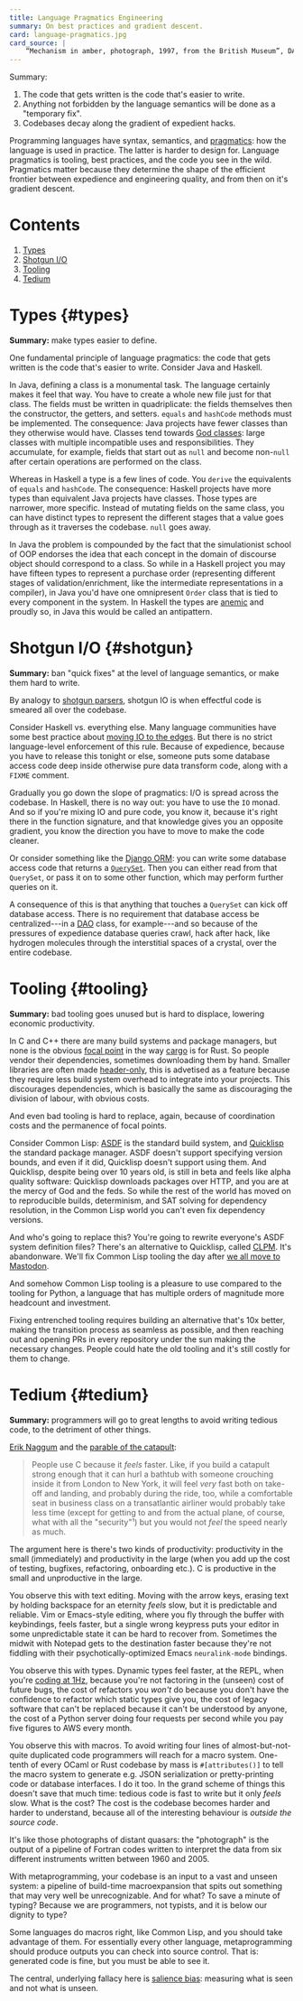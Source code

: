 ```yaml
---
title: Language Pragmatics Engineering
summary: On best practices and gradient descent.
card: language-pragmatics.jpg
card_source: |
    “Mechanism in amber, photograph, 1997, from the British Museum”, DALL-E, June 2022.
---
```


Summary:

1. The code that gets written is the code that's easier to write.
2. Anything not forbidden by the language semantics will be done as a "temporary
   fix".
2. Codebases decay along the gradient of expedient hacks.

Programming languages have syntax, semantics, and [pragmatics][pragma]: how the
language is used in practice. The latter is harder to design for. Language
pragmatics is tooling, best practices, and the code you see in the
wild. Pragmatics matter because they determine the shape of the efficient
frontier between expedience and engineering quality, and from then on it's
gradient descent.

[pragma]: https://en.wikipedia.org/wiki/Pragmatics

# Contents

1. [Types](#types)
1. [Shotgun I/O](#shotgun)
1. [Tooling](#tooling)
1. [Tedium](#tedium)

# Types {#types}

**Summary:** make types easier to define.

One fundamental principle of language pragmatics: the code that gets written is
the code that's easier to write. Consider Java and Haskell.

In Java, defining a class is a monumental task. The language certainly makes it
feel that way. You have to create a whole new file just for that class. The
fields must be written in quadriplicate: the fields themselves then the
constructor, the getters, and setters. `equals` and `hashCode` methods must be
implemented. The consequence: Java projects have fewer classes than they
otherwise would have. Classes tend towards [God classes][god]: large classes
with multiple incompatible uses and responsibilities. They accumulate, for
example, fields that start out as `null` and become non-`null` after certain
operations are performed on the class.

[god]: https://en.wikipedia.org/wiki/God_object

Whereas in Haskell a type is a few lines of code. You `derive` the equivalents
of `equals` and `hashCode`. The consequence: Haskell projects have more types
than equivalent Java projects have classes. Those types are narrower, more
specific. Instead of mutating fields on the same class, you can have distinct
types to represent the different stages that a value goes through as it
traverses the codebase. `null` goes away.

In Java the problem is compounded by the fact that the simulationist school of
OOP endorses the idea that each concept in the domain of discourse object should
correspond to a class. So while in a Haskell project you may have fifteen types
to represent a purchase order (representing different stages of
validation/enrichment, like the intermediate representations in a compiler), in
Java you'd have one omnipresent `Order` class that is tied to every component in
the system. In Haskell the types are [anemic][anemia] and proudly so, in Java
this would be called an antipattern.

[anemia]: https://martinfowler.com/bliki/AnemicDomainModel.html

# Shotgun I/O {#shotgun}

**Summary:** ban "quick fixes" at the level of language semantics, or make them
hard to write.

By analogy to [shotgun parsers][shotgun], shotgun IO is when effectful code is
smeared all over the codebase.

[shotgun]: http://langsec.org/papers/langsec-cwes-secdev2016.pdf

Consider Haskell vs. everything else. Many language communities have some best
practice about [moving IO to the edges][edge]. But there is no strict
language-level enforcement of this rule. Because of expedience, because you have
to release this tonight or else, someone puts some database access code deep
inside otherwise pure data transform code, along with a `FIXME` comment.

[edge]: http://eweise.com/post/sideeffects/

Gradually you go down the slope of pragmatics: I/O is spread across the
codebase. In Haskell, there is no way out: you have to use the `IO` monad. And
so if you're mixing IO and pure code, you know it, because it's right there in
the function signature, and that knowledge gives you an opposite gradient, you
know the direction you have to move to make the code cleaner.

Or consider something like the [Django ORM][django]: you can write some database
access code that returns a [`QuerySet`][qs]. Then you can either read from that
`QuerySet`, or pass it on to some other function, which may perform further
queries on it.

[django]: https://docs.djangoproject.com/en/4.2/topics/db/
[qs]: https://docs.djangoproject.com/en/4.2/ref/models/querysets/

A consequence of this is that anything that touches a `QuerySet` can kick off
database access. There is no requirement that database access be
centralized---in a [DAO][dao] class, for example---and so because of the
pressures of expedience database queries crawl, hack after hack, like hydrogen
molecules through the interstitial spaces of a crystal, over the entire
codebase.

[dao]: https://en.wikipedia.org/wiki/Data_access_object

# Tooling {#tooling}

**Summary:** bad tooling goes unused but is hard to displace, lowering economic
productivity.

In C and C++ there are many build systems and package managers, but none is the
obvious [focal point][fp] in the way [cargo][cargo] is for Rust. So people
vendor their dependencies, sometimes downloading them by hand. Smaller libraries
are often made [header-only][header], this is advetised as a feature because
they require less build system overhead to integrate into your projects. This
discourages dependencies, which is basically the same as discouraging the
division of labour, with obvious costs.

[fp]: https://en.wikipedia.org/wiki/Focal_point_(game_theory)
[cargo]: https://doc.rust-lang.org/cargo/
[header]: https://en.wikipedia.org/wiki/Header-only

And even bad tooling is hard to replace, again, because of coordination costs
and the permanence of focal points.

Consider Common Lisp: [ASDF][asdf] is the standard build system, and
[Quicklisp][ql] the standard package manager. ASDF doesn't support specifying
version bounds, and even if it did, Quicklisp doesn't support using them. And
Quicklisp, despite being over 10 years old, is still in beta and feels like
alpha quality software: Quicklisp downloads packages over HTTP, and you are at
the mercy of God and the feds. So while the rest of the world has moved on to
reproducible builds, determinism, and SAT solving for dependency resolution, in
the Common Lisp world you can't even fix dependency versions.

And who's going to replace this? You're going to rewrite everyone's ASDF system
definition files? There's an alternative to Quicklisp, called [CLPM][clpm]. It's
abandonware. We'll fix Common Lisp tooling the day after [we all move to
Mastodon][masto].

[asdf]: https://asdf.common-lisp.dev/
[ql]: https://www.quicklisp.org/beta/
[clpm]: https://www.clpm.dev/
[masto]: /article/youre-not-going-anywhere

And somehow Common Lisp tooling is a pleasure to use compared to the tooling for
Python, a language that has multiple orders of magnitude more headcount and
investment.

Fixing entrenched tooling requires building an alternative that's 10x better,
making the transition process as seamless as possible, and then reaching out and
opening PRs in every repository under the sun making the necessary
changes. People could hate the old tooling and it's still costly for them to
change.

# Tedium {#tedium}

**Summary:** programmers will go to great lengths to avoid writing tedious code,
to the detriment of other things.

[Erik Naggum][erik] and the [parable of the catapult][parable]:

[erik]: http://www.loper-os.org/?p=165
[parable]: https://groups.google.com/g/comp.lang.lisp/c/Vn31kjztWpQ#52564cc186195b05

>People use C because it _feels_ faster. Like, if you build a catapult strong
>enough that it can hurl a bathtub with someone crouching inside it from London
>to New York, it will feel _very_ fast both on take-off and landing, and
>probably during the ride, too, while a comfortable seat in business class on a
>transatlantic airliner would probably take less time (except for getting to and
>from the actual plane, of course, what with all the "security"¹) but you would
>not _feel_ the speed nearly as much.

The argument here is there's two kinds of productivity: productivity in the
small (immediately) and productivity in the large (when you add up the cost of
testing, bugfixes, refactoring, onboarding etc.). C is productive in the small
and unproductive in the large.

You observe this with text editing. Moving with the arrow keys, erasing text by
holding backspace for an eternity _feels_ slow, but it is predictable and
reliable. Vim or Emacs-style editing, where you fly through the buffer with
keybindings, feels faster, but a single wrong keypress puts your editor in some
unpredictable state it can be hard to recover from. Sometimes the midwit with
Notepad gets to the destination faster because they're not fiddling with their
psychotically-optimized Emacs `neuralink-mode` bindings.

You observe this with types. Dynamic types feel faster, at the REPL, when you're
[coding at 1Hz][hz], because you're not factoring in the (unseen) cost of future
bugs, the cost of refactors you _won't_ do because you don't have the confidence
to refactor which static types give you, the cost of legacy software that can't
be replaced because it can't be understood by anyone, the cost of a Python
server doing four requests per second while you pay five figures to AWS every
month.

[hz]: https://medium.com/hackernoon/software-development-at-1-hz-5530bb58fc0e

You observe this with macros. To avoid writing four lines of
almost-but-not-quite duplicated code programmers will reach for a macro
system. One-tenth of every OCaml or Rust codebase by mass is `#[attributes()]`
to tell the macro system to generate e.g. JSON serialization or pretty-printing
code or database interfaces. I do it too. In the grand scheme of things this
doesn't save that much time: tedious code is fast to write but it only _feels_
slow. What is the cost? The cost is the codebase becomes harder and harder to
understand, because all of the interesting behaviour is _outside the source
code_.

It's like those photographs of distant quasars: the "photograph" is the output
of a pipeline of Fortran codes written to interpret the data from six different
instruments written between 1960 and 2005.

With metaprogramming, your codebase is an input to a vast and unseen system: a
pipeline of build-time macroexpansion that spits out something that may very
well be unrecognizable. And for what? To save a minute of typing?  Because we
are programmers, not typists, and it is below our dignity to type?

Some languages do macros right, like Common Lisp, and you should take advantage
of them. For essentially every other language, metaprogramming should produce
outputs you can check into source control. That is: generated code is fine, but
you must be able to see it.

The central, underlying fallacy here is [salience bias][bias]: measuring what is
seen and not what is unseen.

[bias]: https://en.wikipedia.org/wiki/Salience_(neuroscience)#Salience_bias
